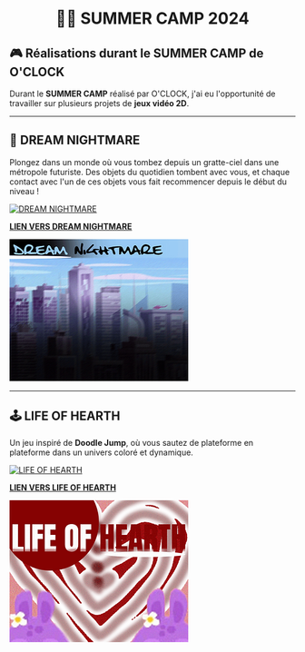 <h1 align="center">🧑‍💻 SUMMER CAMP 2024</h1>

## 🎮 Réalisations durant le **SUMMER CAMP** de O'CLOCK

Durant le **SUMMER CAMP** réalisé par O'CLOCK, j'ai eu l'opportunité de travailler sur plusieurs projets de **jeux vidéo 2D**.

---

## 🌌 DREAM NIGHTMARE

Plongez dans un monde où vous tombez depuis un gratte-ciel dans une métropole futuriste. Des objets du quotidien tombent avec vous, et chaque contact avec l'un de ces objets vous fait recommencer depuis le début du niveau !

[![DREAM NIGHTMARE](https://img.shields.io/badge/Jeu%20-%20DREAM%20NIGHTMARE-FF6F61?style=for-the-badge&logo=gamepad&logoColor=white)](https://a-rthuuur.itch.io/nightmare)

[**LIEN VERS DREAM NIGHTMARE**](https://a-rthuuur.itch.io/nightmare)

![DREAMNIGHTMARE](./dreamNightMare.jpg)

---

## 🕹️ LIFE OF HEARTH

Un jeu inspiré de **Doodle Jump**, où vous sautez de plateforme en plateforme dans un univers coloré et dynamique.

[![LIFE OF HEARTH](https://img.shields.io/badge/Jeu%20-%20LIFE%20OF%20HEARTH-6A5ACD?style=for-the-badge&logo=gamepad&logoColor=white)](https://a-rthuuur.itch.io/life-of-hearth)

[**LIEN VERS LIFE OF HEARTH**](https://a-rthuuur.itch.io/life-of-hearth)

![LIFEOFHEARTH](./lifeOfHearth.jpg)
